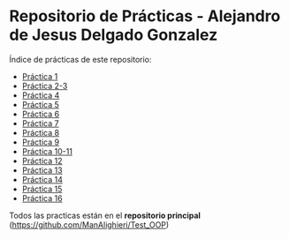 # Repositorio de Prácticas - Alejandro de Jesus Delgado Gonzalez

Índice de prácticas de este repositorio:
- [Práctica 1](https://github.com/ManAlighieri/Test_OOP/tree/main/Practica%201)
- [Práctica 2-3](https://github.com/ManAlighieri/Test_OOP/tree/main/Practica%202-3)
- [Práctica 4](https://github.com/ManAlighieri/Test_OOP/tree/main/Practica%204)
- [Práctica 5](https://github.com/ManAlighieri/Test_OOP/tree/main/Practica%205)
- [Práctica 6](https://github.com/ManAlighieri/Test_OOP/tree/main/Practica%206)
- [Práctica 7](https://github.com/ManAlighieri/Test_OOP/tree/main/Practica%207)
- [Práctica 8](https://github.com/ManAlighieri/Test_OOP/tree/main/Practica%208)
- [Práctica 9](https://github.com/ManAlighieri/Test_OOP/tree/main/Practica%209)
- [Práctica 10-11](https://github.com/ManAlighieri/Test_OOP/tree/main/Practica%2010-11)
- [Práctica 12](https://github.com/ManAlighieri/Test_OOP/tree/main/Practica%2012)
- [Práctica 13](https://github.com/ManAlighieri/Test_OOP/tree/main/Practica%2013)
- [Práctica 14](https://github.com/ManAlighieri/Test_OOP/tree/main/Practica%2014)
- [Práctica 15](https://github.com/ManAlighieri/Test_OOP/tree/main/Practica%2015)
- [Práctica 16](https://github.com/ManAlighieri/Test_OOP/tree/main/Practica%2016)

Todos las practicas están en el **repositorio principal** (https://github.com/ManAlighieri/Test_OOP)